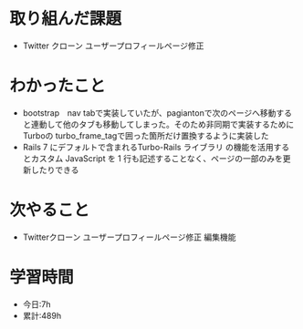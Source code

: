 # 取り組んだ課題
- Twitter クローン ユーザープロフィールページ修正
# わかったこと
- bootstrap　nav tabで実装していたが、pagiantonで次のページへ移動すると連動して他のタブも移動してしまった。そのため非同期で実装するためにTurboの
  turbo_frame_tagで囲った箇所だけ置換するように実装した
- Rails 7 にデフォルトで含まれるTurbo-Rails ライブラリ の機能を活用するとカスタム JavaScript を 1 行も記述することなく、ページの一部のみを更新したりできる
# 次やること
- Twitterクローン ユーザープロフィールページ修正 編集機能
# 学習時間
- 今日:7h
- 累計:489h
